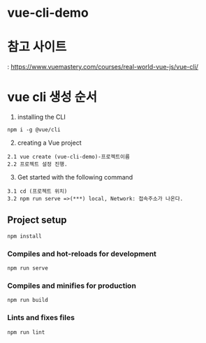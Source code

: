 # vue-cli-demo
# 참고 사이트
: https://www.vuemastery.com/courses/real-world-vue-js/vue-cli/
# vue cli 생성 순서
1. installing the CLI
```
npm i -g @vue/cli
```
2. creating a Vue project
```
2.1 vue create (vue-cli-demo)-프로젝트이름
2.2 프로젝트 설정 진행.
```

3. Get started with the following command
```
3.1 cd (프로젝트 위치)
3.2 npm run serve =>(***) local, Network: 접속주소가 나온다.
```

## Project setup
```
npm install
```

### Compiles and hot-reloads for development
```
npm run serve
```

### Compiles and minifies for production
```
npm run build
```

### Lints and fixes files
```
npm run lint
```



